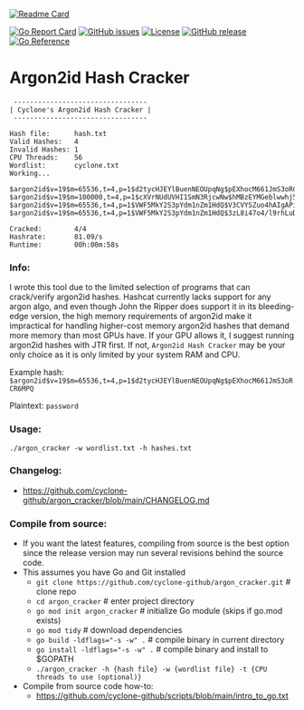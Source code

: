 [![Readme Card](https://github-readme-stats.vercel.app/api/pin/?username=cyclone-github&repo=argon_cracker&theme=gruvbox)](https://github.com/cyclone-github/argon_cracker/)

[![Go Report Card](https://goreportcard.com/badge/github.com/cyclone-github/argon_cracker)](https://goreportcard.com/report/github.com/cyclone-github/argon_cracker)
[![GitHub issues](https://img.shields.io/github/issues/cyclone-github/argon_cracker.svg)](https://github.com/cyclone-github/argon_cracker/issues)
[![License](https://img.shields.io/github/license/cyclone-github/argon_cracker.svg)](LICENSE)
[![GitHub release](https://img.shields.io/github/release/cyclone-github/argon_cracker.svg)](https://github.com/cyclone-github/argon_cracker/releases)
[![Go Reference](https://pkg.go.dev/badge/github.com/cyclone-github/argon_cracker.svg)](https://pkg.go.dev/github.com/cyclone-github/argon_cracker)

# Argon2id Hash Cracker
```
 ---------------------------------
| Cyclone's Argon2id Hash Cracker |
 ---------------------------------

Hash file:      hash.txt
Valid Hashes:   4
Invalid Hashes: 1
CPU Threads:    56
Wordlist:       cyclone.txt
Working...

$argon2id$v=19$m=65536,t=4,p=1$d2tycHJEYlBuenNEOUpqNg$pEXhocM661JmS3oRCR6MPQ:password
$argon2id$v=19$m=100000,t=4,p=1$cXVrNUdUVHI1SmN3RjcwNw$hMBzEYMGeblwwhj56bW6ig:password
$argon2id$v=19$m=65536,t=4,p=1$VWF5MkY2S3pYdm1nZm1HdQ$V3CVYSZuo4hAIgAPicV0NA:password1
$argon2id$v=19$m=65536,t=4,p=1$VWF5MkY2S3pYdm1nZm1HdQ$3zL8i47o4/l9rhLuDZE1oQ:passwords

Cracked:        4/4
Hashrate:       81.09/s
Runtime:        00h:00m:58s
```
### Info:
I wrote this tool due to the limited selection of programs that can crack/verify argon2id hashes. Hashcat currently lacks support for any argon algo, and even though John the Ripper does support it in its bleeding-edge version, the high memory requirements of argon2id make it impractical for handling higher-cost memory argon2id hashes that demand more memory than most GPUs have. If your GPU allows it, I suggest running argon2id hashes with JTR first. If not, `Argon2id Hash Cracker` may be your only choice as it is only limited by your system RAM and CPU.

Example hash: `$argon2id$v=19$m=65536,t=4,p=1$d2tycHJEYlBuenNEOUpqNg$pEXhocM661JmS3oRCR6MPQ`

Plaintext: `password`
### Usage:

`./argon_cracker -w wordlist.txt -h hashes.txt`
### Changelog:
- https://github.com/cyclone-github/argon_cracker/blob/main/CHANGELOG.md

### Compile from source:
- If you want the latest features, compiling from source is the best option since the release version may run several revisions behind the source code.
- This assumes you have Go and Git installed
  - `git clone https://github.com/cyclone-github/argon_cracker.git`  # clone repo
  - `cd argon_cracker`                                               # enter project directory
  - `go mod init argon_cracker`                                      # initialize Go module (skips if go.mod exists)
  - `go mod tidy`                                              # download dependencies
  - `go build -ldflags="-s -w" .`                              # compile binary in current directory
  - `go install -ldflags="-s -w" .`                            # compile binary and install to $GOPATH
  - `./argon_cracker -h {hash file} -w {wordlist file} -t {CPU threads to use (optional)}`
- Compile from source code how-to:
  - https://github.com/cyclone-github/scripts/blob/main/intro_to_go.txt
